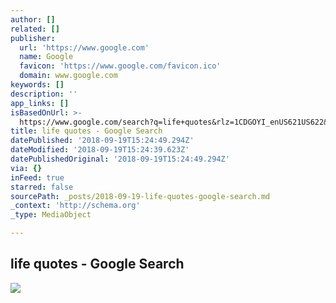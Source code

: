 ```yaml
---
author: []
related: []
publisher:
  url: 'https://www.google.com'
  name: Google
  favicon: 'https://www.google.com/favicon.ico'
  domain: www.google.com
keywords: []
description: ''
app_links: []
isBasedOnUrl: >-
  https://www.google.com/search?q=life+quotes&rlz=1CDGOYI_enUS621US622&hl=en-US&prmd=isvn&source=lnms&tbm=isch&sa=X&ved=0ahUKEwi68vHZr8fdAhVIl1QKHX1LBjQQ_AUIESgB&biw=320&bih=452&dpr=2
title: life quotes - Google Search
datePublished: '2018-09-19T15:24:49.294Z'
dateModified: '2018-09-19T15:24:39.623Z'
datePublishedOriginal: '2018-09-19T15:24:49.294Z'
via: {}
inFeed: true
starred: false
sourcePath: _posts/2018-09-19-life-quotes-google-search.md
_context: 'http://schema.org'
_type: MediaObject

---
```

<article style=""><h1>life quotes - Google Search</h1><img src="https://encrypted-tbn0.gstatic.com/images?q=tbn:ANd9GcQoZhC6_p76me6MEdmubsqNF__Y6jkRm1m5OCHltEpuQ0CDuyrOoqxogCZ4" /></article>